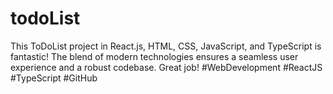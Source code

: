 # todoList
This ToDoList project in React.js, HTML, CSS, JavaScript, and TypeScript is fantastic! The blend of modern technologies ensures a seamless user experience and a robust codebase. Great job! #WebDevelopment #ReactJS #TypeScript #GitHub
